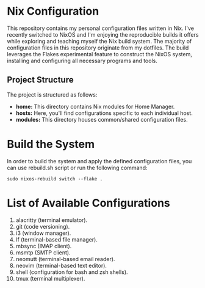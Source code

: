 # Nix Configuration

This repository contains my personal configuration files written in Nix. I've
recently switched to NixOS and I'm enjoying the reproducible builds it offers
while exploring and teaching myself the Nix build system. The majority of
configuration files in this repository originate from my dotfiles. The build
leverages the Flakes experimental feature to construct the NixOS system,
installing and configuring all necessary programs and tools.

## Project Structure

The project is structured as follows:

- **home:** This directory contains Nix modules for Home Manager.
- **hosts:** Here, you'll find configurations specific to each individual host.
- **modules:** This directory houses common/shared configuration files.

# Build the System #

In order to build the system and apply the defined configuration files, you can
use rebuild.sh script or run the following command: 

```shell
sudo nixos-rebuild switch --flake .
```

# List of Available Configurations

1.  alacritty (terminal emulator).
2.  git (code versioning).
3.  i3 (window manager).
4.  lf (terminal-based file manager).
5.  mbsync (IMAP client).
6.  msmtp (SMTP client).
7.  neomutt (terminal-based email reader).
8.  neovim (terminal-based text editor).
9.  shell (configuration for bash and zsh shells).
10. tmux (terminal multiplexer).

